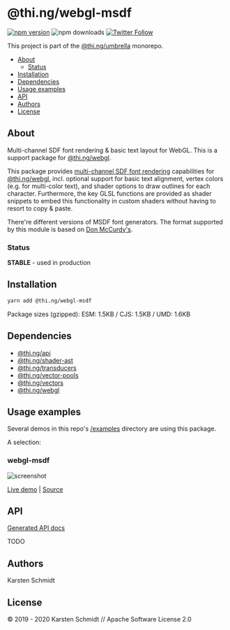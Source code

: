 <!-- This file is generated - DO NOT EDIT! -->

# @thi.ng/webgl-msdf

[![npm version](https://img.shields.io/npm/v/@thi.ng/webgl-msdf.svg)](https://www.npmjs.com/package/@thi.ng/webgl-msdf)
![npm downloads](https://img.shields.io/npm/dm/@thi.ng/webgl-msdf.svg)
[![Twitter Follow](https://img.shields.io/twitter/follow/thing_umbrella.svg?style=flat-square&label=twitter)](https://twitter.com/thing_umbrella)

This project is part of the
[@thi.ng/umbrella](https://github.com/thi-ng/umbrella/) monorepo.

- [About](#about)
  - [Status](#status)
- [Installation](#installation)
- [Dependencies](#dependencies)
- [Usage examples](#usage-examples)
- [API](#api)
- [Authors](#authors)
- [License](#license)

## About

Multi-channel SDF font rendering & basic text layout for WebGL. This is a support package for [@thi.ng/webgl](https://github.com/thi-ng/umbrella/tree/master/packages/webgl).

This package provides [multi-channel SDF font
rendering](https://github.com/Chlumsky/msdfgen) capabilities for
[@thi.ng/webgl](https://github.com/thi-ng/umbrella/tree/develop/packages/webgl),
incl. optional support for basic text alignment, vertex colors (e.g. for
multi-color text), and shader options to draw outlines for each
character. Furthermore, the key GLSL functions are provided as shader
snippets to embed this functionality in custom shaders without having to
resort to copy & paste.

There're different versions of MSDF font generators. The format
supported by this module is based on [Don
McCurdy's](https://msdf-bmfont.donmccurdy.com/).

### Status

**STABLE** - used in production

## Installation

```bash
yarn add @thi.ng/webgl-msdf
```

Package sizes (gzipped): ESM: 1.5KB / CJS: 1.5KB / UMD: 1.6KB

## Dependencies

- [@thi.ng/api](https://github.com/thi-ng/umbrella/tree/master/packages/api)
- [@thi.ng/shader-ast](https://github.com/thi-ng/umbrella/tree/master/packages/shader-ast)
- [@thi.ng/transducers](https://github.com/thi-ng/umbrella/tree/master/packages/transducers)
- [@thi.ng/vector-pools](https://github.com/thi-ng/umbrella/tree/master/packages/vector-pools)
- [@thi.ng/vectors](https://github.com/thi-ng/umbrella/tree/master/packages/vectors)
- [@thi.ng/webgl](https://github.com/thi-ng/umbrella/tree/master/packages/webgl)

## Usage examples

Several demos in this repo's
[/examples](https://github.com/thi-ng/umbrella/tree/master/examples)
directory are using this package.

A selection:

### webgl-msdf <!-- NOTOC -->

![screenshot](https://raw.githubusercontent.com/thi-ng/umbrella/master/assets/examples/webgl-msdf.jpg)

[Live demo](https://demo.thi.ng/umbrella/webgl-msdf/) | [Source](https://github.com/thi-ng/umbrella/tree/master/examples/webgl-msdf)

## API

[Generated API docs](https://docs.thi.ng/umbrella/webgl-msdf/)

TODO

## Authors

Karsten Schmidt

## License

&copy; 2019 - 2020 Karsten Schmidt // Apache Software License 2.0
